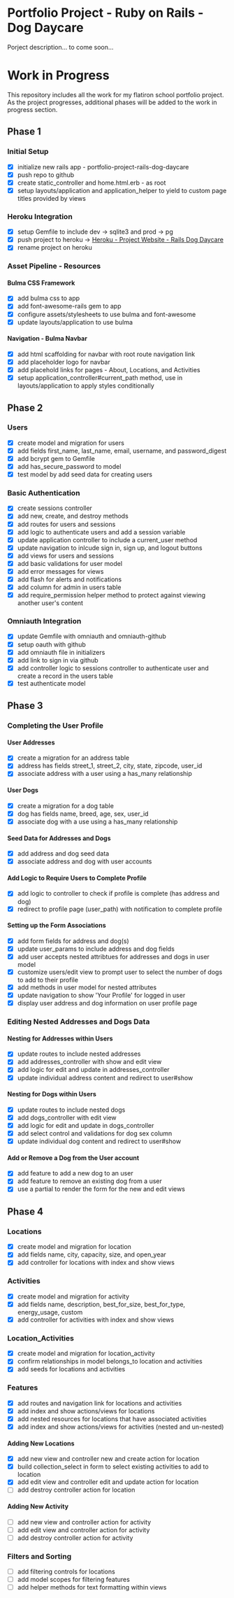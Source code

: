 # Portfolio Project - Ruby on Rails - Dog Daycare

Porject description... to come soon...

# Work in Progress

This repository includes all the work for my flatiron school portfolio project. As the project progresses, additional phases will be added to the work in progress section.

## Phase 1

### Initial Setup

- [x] initialize new rails app - portfolio-project-rails-dog-daycare
- [x] push repo to github
- [x] create static_controller and home.html.erb - as root
- [x] setup layouts/application and application_helper to yield to custom page titles provided by views

### Heroku Integration

- [x] setup Gemfile to include dev -> sqlite3 and prod -> pg
- [x] push project to heroku -> [Heroku - Project Website - Rails Dog Daycare](https://rails-dog-daycare.herokuapp.com/)
- [x] rename project on heroku

### Asset Pipeline - Resources

#### Bulma CSS Framework

- [x] add bulma css to app
- [x] add font-awesome-rails gem to app
- [x] configure assets/stylesheets to use bulma and font-awesome
- [x] update layouts/application to use bulma

#### Navigation - Bulma Navbar

- [x] add html scaffolding for navbar with root route navigation link
- [x] add placeholder logo for navbar
- [x] add placehold links for pages - About, Locations, and Activities
- [x] setup application_controller#current_path method, use in layouts/application to apply styles conditionally

## Phase 2

### Users

- [x] create model and migration for users
- [x] add fields first_name, last_name, email, username, and password_digest
- [x] add bcrypt gem to Gemfile
- [x] add has_secure_password to model
- [x] test model by add seed data for creating users

### Basic Authentication

- [x] create sessions controller
- [x] add new, create, and destroy methods
- [x] add routes for users and sessions
- [x] add logic to authenticate users and add a session variable
- [x] update application controller to include a current_user method
- [x] update navigation to inlcude sign in, sign up, and logout buttons
- [x] add views for users and sessions
- [x] add basic validations for user model
- [x] add error messages for views
- [x] add flash for alerts and notifications
- [x] add column for admin in users table
- [x] add require_permission helper method to protect against viewing another user's content

### Omniauth Integration

- [x] update Gemfile with omniauth and omniauth-github
- [x] setup oauth with github
- [x] add omniauth file in initializers
- [x] add link to sign in via github
- [x] add controller logic to sessions controller to authenticate user and create a record in the users table
- [x] test authenticate model

## Phase 3

### Completing the User Profile

#### User Addresses

- [x] create a migration for an address table
- [x] address has fields street_1, street_2, city, state, zipcode, user_id
- [x] associate address with a user using a has_many relationship

#### User Dogs

- [x] create a migration for a dog table
- [x] dog has fields name, breed, age, sex, user_id
- [x] associate dog with a use using a has_many relationship

#### Seed Data for Addresses and Dogs

- [x] add address and dog seed data
- [x] associate address and dog with user accounts

#### Add Logic to Require Users to Complete Profile

- [x] add logic to controller to check if profile is complete (has address and dog)
- [x] redirect to profile page (user_path) with notification to complete profile

#### Setting up the Form Associations

- [x] add form fields for address and dog(s)
- [x] update user_params to include address and dog fields
- [x] add user accepts nested attribtues for addresses and dogs in user model
- [x] customize users/edit view to prompt user to select the number of dogs to add to their profile
- [x] add methods in user model for nested attributes
- [x] update navigation to show 'Your Profile' for logged in user
- [x] display user address and dog information on user profile page

### Editing Nested Addresses and Dogs Data

#### Nesting for Addresses within Users

- [x] update routes to include nested addresses
- [x] add addresses_controller with show and edit view
- [x] add logic for edit and update in addresses_controller
- [x] update individual address content and redirect to user#show

#### Nesting for Dogs within Users

- [x] update routes to include nested dogs
- [x] add dogs_controller with edit view
- [x] add logic for edit and update in dogs_controller
- [x] add select control and validations for dog sex column
- [x] update individual dog content and redirect to user#show

#### Add or Remove a Dog from the User account

- [x] add feature to add a new dog to an user
- [x] add feature to remove an existing dog from a user
- [x] use a partial to render the form for the new and edit views

## Phase 4

### Locations

- [x] create model and migration for location
- [x] add fields name, city, capacity, size, and open_year
- [x] add controller for locations with index and show views

### Activities

- [x] create model and migration for activity
- [x] add fields name, description, best_for_size, best_for_type, energy_usage, custom
- [x] add controller for activities with index and show views

### Location_Activities

- [x] create model and migration for location_activity
- [x] confirm relationships in model belongs_to location and activities
- [x] add seeds for locations and activities

### Features

- [x] add routes and navigation link for locations and activities
- [x] add index and show actions/views for locations
- [x] add nested resources for locations that have associated activities
- [x] add index and show actions/views for activities (nested and un-nested)

#### Adding New Locations

- [x] add new view and controller new and create action for location
- [x] build collection_select in form to select existing activities to add to location
- [x] add edit view and controller edit and update action for location
- [ ] add destroy controller action for location

#### Adding New Activity

- [ ] add new view and controller action for activity
- [ ] add edit view and controller action for activity
- [ ] add destroy controller action for activity

### Filters and Sorting

- [ ] add filtering controls for locations
- [ ] add model scopes for filtering features
- [ ] add helper methods for text formatting within views
